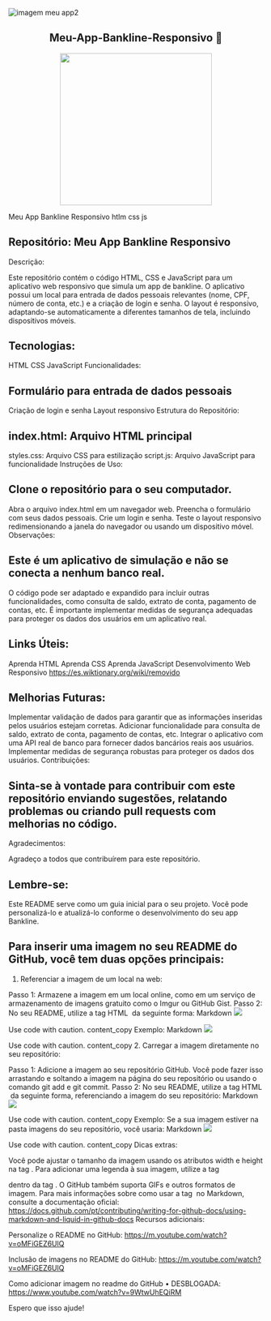 ![imagem meu app2](https://github.com/Giljared/Meu-App-Bankline-Responsivo/assets/64940515/447e96a5-c036-4696-9775-923f3157c7f5)


<span align="center">

##  Meu-App-Bankline-Responsivo 👋 

</span>

<div align="center">
<img src="https://github.com/Giljared/Meu-App-Bankline-Responsivo/assets/64940515/ca6c1d64-2b81-456b-82cd-b5b7f8fdf057" width="300px"/>
</div>

Meu App Bankline Responsivo htlm css js
## Repositório: Meu App Bankline Responsivo
Descrição:

Este repositório contém o código HTML, CSS e JavaScript para um aplicativo web responsivo que simula um app de bankline. O aplicativo possui um local para entrada de dados pessoais relevantes (nome, CPF, número de conta, etc.) e a criação de login e senha. O layout é responsivo, adaptando-se automaticamente a diferentes tamanhos de tela, incluindo dispositivos móveis.

## Tecnologias:

HTML
CSS
JavaScript
Funcionalidades:

## Formulário para entrada de dados pessoais
Criação de login e senha
Layout responsivo
Estrutura do Repositório:

## index.html: Arquivo HTML principal
styles.css: Arquivo CSS para estilização
script.js: Arquivo JavaScript para funcionalidade
Instruções de Uso:

## Clone o repositório para o seu computador.
Abra o arquivo index.html em um navegador web.
Preencha o formulário com seus dados pessoais.
Crie um login e senha.
Teste o layout responsivo redimensionando a janela do navegador ou usando um dispositivo móvel.
Observações:

## Este é um aplicativo de simulação e não se conecta a nenhum banco real.
O código pode ser adaptado e expandido para incluir outras funcionalidades, como consulta de saldo, extrato de conta, pagamento de contas, etc.
É importante implementar medidas de segurança adequadas para proteger os dados dos usuários em um aplicativo real.
## Links Úteis:

Aprenda HTML
Aprenda CSS
Aprenda JavaScript
Desenvolvimento Web Responsivo https://es.wiktionary.org/wiki/removido
## Melhorias Futuras:

Implementar validação de dados para garantir que as informações inseridas pelos usuários estejam corretas.
Adicionar funcionalidade para consulta de saldo, extrato de conta, pagamento de contas, etc.
Integrar o aplicativo com uma API real de banco para fornecer dados bancários reais aos usuários.
Implementar medidas de segurança robustas para proteger os dados dos usuários.
Contribuições:

## Sinta-se à vontade para contribuir com este repositório enviando sugestões, relatando problemas ou criando pull requests com melhorias no código.

Agradecimentos:

Agradeço a todos que contribuírem para este repositório.

## Lembre-se:

Este README serve como um guia inicial para o seu projeto. Você pode personalizá-lo e atualizá-lo conforme o desenvolvimento do seu app Bankline.



## Para inserir uma imagem no seu README do GitHub, você tem duas opções principais:

1. Referenciar a imagem de um local na web:

Passo 1: Armazene a imagem em um local online, como em um serviço de armazenamento de imagens gratuito como o Imgur ou GitHub Gist.
Passo 2: No seu README, utilize a tag HTML <img> da seguinte forma:
Markdown
<img src="https://www.instagram.com/dareal_image/?hl=en">

Use code with caution.
content_copy
Exemplo:
Markdown
<img src="https://i.imgur.com/exemplo.png">

Use code with caution.
content_copy
2. Carregar a imagem diretamente no seu repositório:

Passo 1: Adicione a imagem ao seu repositório GitHub. Você pode fazer isso arrastando e soltando a imagem na página do seu repositório ou usando o comando git add e git commit.
Passo 2: No seu README, utilize a tag HTML <img> da seguinte forma, referenciando a imagem do seu repositório:
Markdown
<img src="[caminho da imagem no repositório]">

Use code with caution.
content_copy
Exemplo: Se a sua imagem estiver na pasta imagens do seu repositório, você usaria:
Markdown
<img src="imagens/exemplo.png">

Use code with caution.
content_copy
Dicas extras:

Você pode ajustar o tamanho da imagem usando os atributos width e height na tag <img>.
Para adicionar uma legenda à sua imagem, utilize a tag <figcaption> dentro da tag <img>.
O GitHub também suporta GIFs e outros formatos de imagem.
Para mais informações sobre como usar a tag <img> no Markdown, consulte a documentação oficial: https://docs.github.com/pt/contributing/writing-for-github-docs/using-markdown-and-liquid-in-github-docs
Recursos adicionais:

Personalize o README no GitHub: https://m.youtube.com/watch?v=oMFiGEZ6UlQ

Inclusão de imagens no README do GitHub: https://m.youtube.com/watch?v=oMFiGEZ6UlQ

Como adicionar imagem no readme do GitHub • DESBLOGADA: https://www.youtube.com/watch?v=9WtwUhEQiRM

Espero que isso ajude!




